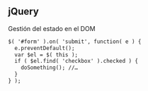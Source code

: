 ##  jQuery

Gestión del estado en el DOM

```html
$( '#form' ).on( 'submit', function( e ) {
  e.preventDefault();
  var $el = $( this );
  if ( $el.find( 'checkbox' ).checked ) {
    doSomething(); //…
  }
} );
```
